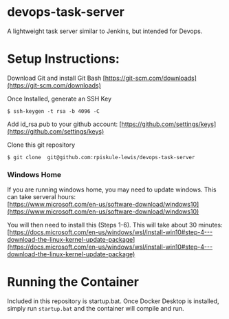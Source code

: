 
# devops-task-server

A lightweight task server similar to Jenkins, but intended for Devops.

# Setup Instructions:

Download Git and install Git Bash
  [https://git-scm.com/downloads](https://git-scm.com/downloads)

Once Installed, generate an SSH Key 
```
$ ssh-keygen -t rsa -b 4096 -C
```

Add id_rsa.pub to your github account:
[https://github.com/settings/keys](https://github.com/settings/keys)

Clone this git repository 
```
$ git clone  git@github.com:rpiskule-lewis/devops-task-server
```

### Windows Home

If you are running windows home, you may need to update windows. This can take serveral hours:  
[https://www.microsoft.com/en-us/software-download/windows10](https://www.microsoft.com/en-us/software-download/windows10)

You will then need to install this (Steps 1-6). This will take about 30 minutes:  
[https://docs.microsoft.com/en-us/windows/wsl/install-win10#step-4---download-the-linux-kernel-update-package](https://docs.microsoft.com/en-us/windows/wsl/install-win10#step-4---download-the-linux-kernel-update-package)

# Running the Container
Included in this repository is startup.bat. Once Docker Desktop is installed, simply run `startup.bat` and the container will compile and run. 